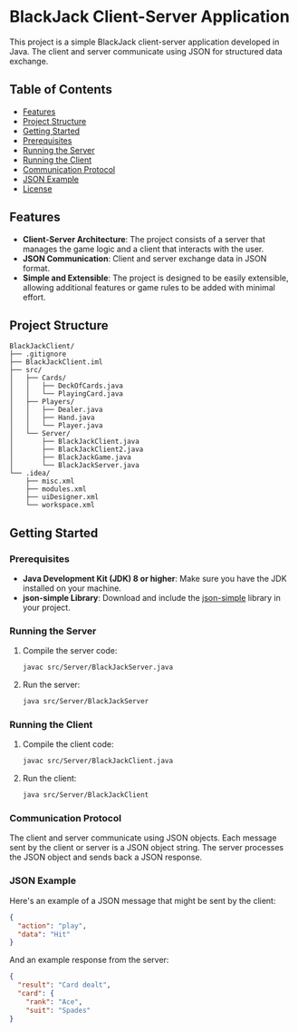 # BlackJack Client-Server Application

This project is a simple BlackJack client-server application developed in Java. The client and server communicate using JSON for structured data exchange.

## Table of Contents

- [Features](#features)
- [Project Structure](#project-structure)
- [Getting Started](#getting-started)
- [Prerequisites](#prerequisites)
- [Running the Server](#running-the-server)
- [Running the Client](#running-the-client)
- [Communication Protocol](#communication-protocol)
- [JSON Example](#json-example)
- [License](#license)

## Features

- **Client-Server Architecture**: The project consists of a server that manages the game logic and a client that interacts with the user.
- **JSON Communication**: Client and server exchange data in JSON format.
- **Simple and Extensible**: The project is designed to be easily extensible, allowing additional features or game rules to be added with minimal effort.

## Project Structure

```plaintext
BlackJackClient/
├── .gitignore
├── BlackJackClient.iml
├── src/
│   ├── Cards/
│   │   ├── DeckOfCards.java
│   │   └── PlayingCard.java
│   ├── Players/
│   │   ├── Dealer.java
│   │   ├── Hand.java
│   │   └── Player.java
│   └── Server/
│       ├── BlackJackClient.java
│       ├── BlackJackClient2.java
│       ├── BlackJackGame.java
│       └── BlackJackServer.java
└── .idea/
    ├── misc.xml
    ├── modules.xml
    ├── uiDesigner.xml
    └── workspace.xml
```

## Getting Started

### Prerequisites

- **Java Development Kit (JDK) 8 or higher**: Make sure you have the JDK installed on your machine.
- **json-simple Library**: Download and include the [json-simple](https://repo1.maven.org/maven2/com/googlecode/json-simple/json-simple/1.1.1/) library in your project.

### Running the Server

1. Compile the server code:

    ```bash
    javac src/Server/BlackJackServer.java
    ```

2. Run the server:

    ```bash
    java src/Server/BlackJackServer
    ```

### Running the Client

1. Compile the client code:

    ```bash
    javac src/Server/BlackJackClient.java
    ```

2. Run the client:

    ```bash
    java src/Server/BlackJackClient
    ```

### Communication Protocol

The client and server communicate using JSON objects. Each message sent by the client or server is a JSON object string. The server processes the JSON object and sends back a JSON response.

### JSON Example

Here's an example of a JSON message that might be sent by the client:

```json
{
  "action": "play",
  "data": "Hit"
}
```

And an example response from the server:

```json
{
  "result": "Card dealt",
  "card": {
    "rank": "Ace",
    "suit": "Spades"
}
```

